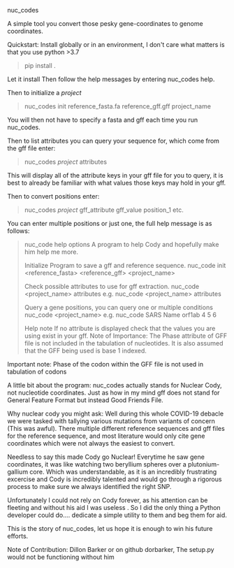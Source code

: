 nuc_codes

A simple tool you convert those pesky gene-coordinates to genome coordinates.


Quickstart:
Install globally or in an environment, I don't care what matters is that you use 
python >3.7

>pip install .

Let it install
Then follow the help messages by entering nuc_codes help.

Then to initialize a *project*
>nuc_codes init reference_fasta.fa reference_gff.gff project_name

You will then not have to specify a fasta and gff each time you run nuc_codes.

Then to list attributes you can query your sequence for, which come from the gff file
enter:
>nuc_codes *project* attributes

This will display all of the attribute keys in your gff file for you to query, it is best
to already be familiar with what values those keys may hold in your gff.

Then to convert positions enter:
>nuc_codes *project* gff_attribute gff_value position_1 etc.

You can enter multiple positions or just one, the full help message is as follows:

>nuc_code help options
>A program to help Cody and hopefully make him help me more.
>
>Initialize Program to save a gff and reference sequence.
>nuc_code init <reference_fasta> <reference_gff> <project_name>
>
>Check possible attributes to use for gff extraction.
>nuc_code <project_name> attributes
>e.g. nuc_code <project_name> attributes
>
>Query a gene positions, you can query one or multiple conditions
>nuc_code <project_name> <gff attribute key> <gff attribute key value> <Amino acid positions>
>e.g. nuc_code SARS Name orf1ab 4 5 6
>
>Help note
>If no attribute is displayed check that the values you are using exist in your gff.
>Note of Importance:
>The Phase attribute of GFF file is not included in the tabulation of nucleotides.
>It is also assumed that the GFF being used is base 1 indexed.

Important note:
Phase of the codon within the GFF file is not used in tabulation of codons


A little bit about the program:
nuc_codes actually stands for Nuclear Cody, not nucleotide coordinates. Just as how in
my mind gff does not stand for General Feature Format but instead Good Friends File.

Why nuclear cody you might ask:
Well during this whole COVID-19 debacle we were tasked with tallying various mutations from
variants of concern (This was awful). There multiple different reference sequences and
gff files for the reference sequence, and most literature would only cite gene coordinates
which were not always the easiest to convert.

Needless to say this made Cody go Nuclear! Everytime he saw gene coordinates, it was like watching two beryllium
spheres over a plutonium-gallium core. Which was understandable, as it is an incredibly frustrating excercise
and Cody is incredibly talented and would go through a rigorous process to make sure we always identified the right SNP.

Unfortunately I could not rely on Cody forever, as his attention can be fleeting and without his aid I was useless
. So I did the only thing a Python developer could do.... dedicate a simple utility to them and beg them for aid.

This is the story of nuc_codes, let us hope it is enough to win his future efforts.
  
  
 Note of Contribution: Dillon Barker or on github dorbarker, The setup.py would not be functioning without him
